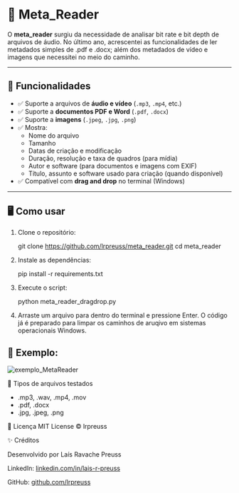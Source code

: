 # 📂 Meta_Reader

O **meta_reader** surgiu da necessidade de analisar bit rate e bit depth de arquivos de áudio. No último ano, acrescentei as funcionalidades de ler metadados simples de .pdf e .docx; além dos metadados de vídeo e imagens que necessitei no meio do caminho.

---

## 🎯 Funcionalidades

- ✅ Suporte a arquivos de **áudio e vídeo** (`.mp3`, `.mp4`, etc.)
- ✅ Suporte a **documentos PDF e Word** (`.pdf`, `.docx`)
- ✅ Suporte a **imagens** (`.jpeg`, `.jpg`, `.png`)
- ✅ Mostra:
  - Nome do arquivo
  - Tamanho
  - Datas de criação e modificação
  - Duração, resolução e taxa de quadros (para mídia)
  - Autor e software (para documentos e imagens com EXIF)
  - Título, assunto e software usado para criação (quando disponível)
- ✅ Compatível com **drag and drop** no terminal (Windows)

---

## 🖥️ Como usar

1. Clone o repositório:
   
   git clone https://github.com/lrpreuss/meta_reader.git
   cd meta_reader

2. Instale as dependências:

   pip install -r requirements.txt

3. Execute o script:

   python meta_reader_dragdrop.py

4. Arraste um arquivo para dentro do terminal e pressione Enter. O código já é preparado para limpar os caminhos de aruqivo em sistemas operacionais Windows.

## 📖 Exemplo:

![exemplo_MetaReader](https://github.com/user-attachments/assets/e2e5453c-f7d2-418c-99c0-11c1c847a3a1)


🧪 Tipos de arquivos testados

* .mp3, .wav, .mp4, .mov
* .pdf, .docx
* .jpg, .jpeg, .png


📄 Licença
MIT License © lrpreuss


✨ Créditos

Desenvolvido por Laís Ravache Preuss

LinkedIn: [linkedin.com/in/lais-r-preuss](https://www.linkedin.com/in/lais-r-preuss/)

GitHub: [github.com/lrpreuss](https://github.com/lrpreuss)
